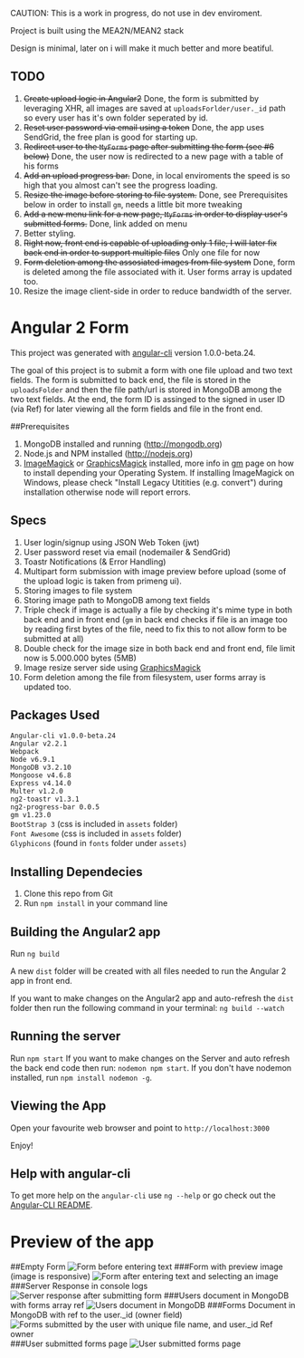 CAUTION: This is a work in progress, do not use in dev enviroment.

Project is built using the MEA2N/MEAN2 stack

Design is minimal, later on i will make it much better and more beatiful.

## TODO
1. ~~Create upload logic in Angular2~~ Done, the form is submitted by leveraging XHR, all images are saved at `uploadsForlder/user._id` path so every user has it's own folder seperated by id.
2. ~~Reset user password via email using a token~~ Done, the app uses SendGrid, the free plan is good for starting up.
3. ~~Redirect user to the `MyForms` page after submitting the form (see #6 below)~~ Done, the user now is redirected to a new page with a table of his forms
4. ~~Add an upload progress bar.~~ Done, in local enviroments the speed is so high that you almost can't see the progress loading.
5. ~~Resize the image before storing to file system.~~ Done, see Prerequisites below in order to install `gm`, needs a little bit more tweaking
6. ~~Add a new menu link for a new page, `MyForms` in order to display user's submitted forms.~~ Done, link added on menu
7. Better styling.
8. ~~Right now, front end is capable of uploading only 1 file, I will later fix back end in order to support multiple files~~ Only one file for now
9. ~~Form deletion among the assosiated images from file system~~ Done, form is deleted among the file associated with it. User forms array is updated too.
10. Resize the image client-side in order to reduce bandwidth of the server.



# Angular 2 Form

This project was generated with [angular-cli](https://github.com/angular/angular-cli) version 1.0.0-beta.24.

The goal of this project is to submit a form with one file upload and two text fields. The form is submitted to back end, the file is stored in the `uploadsFolder` and then the file path/url is stored in MongoDB among the two text fields. At the end, the form ID is assinged to the signed in user ID (via Ref) for later viewing all the form fields and file in the front end.

##Prerequisites
1. MongoDB installed and running (http://mongodb.org)
2. Node.js and NPM installed (http://nodejs.org)
3. [ImageMagick](http://www.imagemagick.org/script/index.php) or [GraphicsMagick](http://www.graphicsmagick.org/) installed,
more info in [gm](https://github.com/aheckmann/gm) page on how to install depending your Operating System. If installing ImageMagick on Windows, please check "Install Legacy Utitities (e.g. convert") during installation otherwise node will report errors.


## Specs
1. User login/signup using JSON Web Token (jwt)
2. User password reset via email (nodemailer & SendGrid)
3. Toastr Notifications (& Error Handling)
4. Multipart form submission with image preview before upload (some of the upload logic is taken from primeng ui).
5. Storing images to file system
6. Storing image path to MongoDB among text fields
7. Triple check if image is actually a file by checking it's mime type in both back end and in front end (`gm` in back end checks if file is an image too by reading first bytes of the file, need to fix this to not allow form to be submitted at all)
8. Double check for the image size in both back end and front end, file limit now is 5.000.000 bytes (5MB)
9. Image resize server side using [GraphicsMagick](https://github.com/aheckmann/gm)
10. Form deletion among the file from filesystem, user forms array is updated too.

## Packages Used
`Angular-cli v1.0.0-beta.24` <br />
`Angular v2.2.1` <br />
`Webpack` <br />
`Node v6.9.1` <br/>
`MongoDB v3.2.10` <br/>
`Mongoose v4.6.8` <br />
`Express v4.14.0` <br />
`Multer v1.2.0` <br />
`ng2-toastr v1.3.1` <br />
`ng2-progress-bar 0.0.5` <br />
`gm v1.23.0` <br />
`BootStrap 3`  (css is included in `assets` folder) <br/>
`Font Awesome` (css is included in `assets` folder) <br/>
`Glyphicons`   (found in `fonts` folder under `assets`) <br/>


## Installing Dependecies
1. Clone this repo from Git
2. Run `npm install` in your command line 

## Building the Angular2 app
Run `ng build`

A new `dist` folder will be created with all files needed to run the Angular 2 app in front end.

If you want to make changes on the Angular2 app and auto-refresh the `dist` folder then run the following command in your terminal:
 `ng build --watch`

## Running the server
Run `npm start`
If you want to make changes on the Server and auto refresh the back end code then run: `nodemon npm start`. If you don't have nodemon installed, run `npm install nodemon -g`.

## Viewing the App
Open your favourite web browser and point to `http://localhost:3000`

Enjoy!

## Help with angular-cli
To get more help on the `angular-cli` use `ng --help` or go check out the [Angular-CLI README](https://github.com/angular/angular-cli/blob/master/README.md).

# Preview of the app
##Empty Form
![Form before entering text](https://cloud.githubusercontent.com/assets/717975/20238425/053567f6-a8f4-11e6-99cb-15403426fcf5.png)
###Form with preview image (image is responsive)
![Form after entering text and selecting an image](https://cloud.githubusercontent.com/assets/717975/20238426/0538a132-a8f4-11e6-87f1-61c871acfea6.png)
###Server Response in console logs
![Server response after submitting form](https://cloud.githubusercontent.com/assets/717975/20238428/053e95ec-a8f4-11e6-93ab-04258e359e13.png)
###Users document in MongoDB with forms array ref
![Users document in MongoDB](https://cloud.githubusercontent.com/assets/717975/20238429/05423e68-a8f4-11e6-9a2c-c2791ef0a4e9.png)
###Forms Document in MongoDB with ref to the user._id (owner field)
![Forms submitted by the user with unique file name, and user._id Ref `owner`](https://cloud.githubusercontent.com/assets/717975/20238427/053d1df2-a8f4-11e6-9b2a-616eafa3f517.png)
###User submitted forms page
![User submitted forms page](https://cloud.githubusercontent.com/assets/717975/20337121/ac494ac2-abd7-11e6-842d-af9983b80c1b.png)
